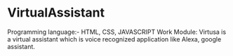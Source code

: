 # VirtualAssistant
Programming language:- HTML, CSS, JAVASCRIPT
Work Module: Virtusa is a virtual assistant which is voice recognized application like Alexa, google assistant.

